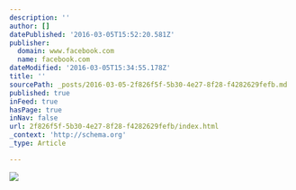 ```yaml
---
description: ''
author: []
datePublished: '2016-03-05T15:52:20.581Z'
publisher:
  domain: www.facebook.com
  name: facebook.com
dateModified: '2016-03-05T15:34:55.178Z'
title: ''
sourcePath: _posts/2016-03-05-2f826f5f-5b30-4e27-8f28-f4282629fefb.md
published: true
inFeed: true
hasPage: true
inNav: false
url: 2f826f5f-5b30-4e27-8f28-f4282629fefb/index.html
_context: 'http://schema.org'
_type: Article

---
```

![](https://fbcdn-sphotos-h-a.akamaihd.net/hphotos-ak-prn2/t31.0-8/10355591_588663051241096_889447256666344897_o.jpg)